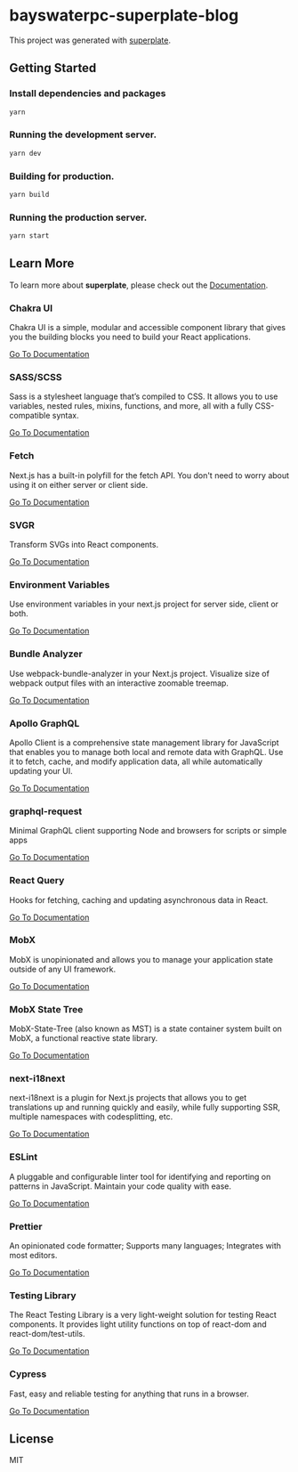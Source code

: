 # bayswaterpc-superplate-blog


This project was generated with [superplate](https://github.com/pankod/superplate).

## Getting Started

### Install dependencies and packages
```bash
yarn
```
### Running the development server.

```bash
yarn dev
```

### Building for production.

```bash
yarn build
```

### Running the production server.

```bash
yarn start
```

## Learn More

To learn more about **superplate**, please check out the [Documentation](https://github.com/pankod/superplate).


### **Chakra UI**

Chakra UI is a simple, modular and accessible component library that gives you the building blocks you need to build your React applications.

[Go To Documentation](https://chakra-ui.com/docs/getting-started)


### **SASS/SCSS**

Sass is a stylesheet language that’s compiled to CSS. It allows you to use variables, nested rules, mixins, functions, and more, all with a fully CSS-compatible syntax.

[Go To Documentation](https://sass-lang.com/documentation)


### **Fetch**

Next.js has a built-in polyfill for the fetch API. You don&#39;t need to worry about using it on either server or client side.

[Go To Documentation](https://developer.mozilla.org/en-US/docs/Web/API/Fetch_API)


### **SVGR**

Transform SVGs into React components.

[Go To Documentation](https://react-svgr.com/docs/getting-started/)


### **Environment Variables**

Use environment variables in your next.js project for server side, client or both.

[Go To Documentation](https://github.com/vercel/next.js/tree/canary/examples/environment-variables)


### **Bundle Analyzer**

Use webpack-bundle-analyzer in your Next.js project. Visualize size of webpack output files with an interactive zoomable treemap.

[Go To Documentation](https://github.com/vercel/next.js/tree/canary/packages/next-bundle-analyzer)


### **Apollo GraphQL**

Apollo Client is a comprehensive state management library for JavaScript that enables you to manage both local and remote data with GraphQL. Use it to fetch, cache, and modify application data, all while automatically updating your UI.

[Go To Documentation](https://www.apollographql.com/docs/react/)


### **graphql-request**

Minimal GraphQL client supporting Node and browsers for scripts or simple apps

[Go To Documentation](https://github.com/prisma-labs/graphql-request)


### **React Query**

Hooks for fetching, caching and updating asynchronous data in React.

[Go To Documentation](https://react-query.tanstack.com/overview)


### **MobX**

MobX is unopinionated and allows you to manage your application state outside of any UI framework.

[Go To Documentation](https://mobx.js.org/README.html)


### **MobX State Tree**

MobX-State-Tree (also known as MST) is a state container system built on MobX, a functional reactive state library.

[Go To Documentation](https://mobx-state-tree.js.org/intro/welcome)


### **next-i18next**

next-i18next is a plugin for Next.js projects that allows you to get translations up and running quickly and easily, while fully supporting SSR, multiple namespaces with codesplitting, etc.

[Go To Documentation](https://github.com/isaachinman/next-i18next)


### **ESLint**

A pluggable and configurable linter tool for identifying and reporting on patterns in JavaScript. Maintain your code quality with ease.

[Go To Documentation](https://eslint.org/docs/user-guide/getting-started)


### **Prettier**

An opinionated code formatter; Supports many languages; Integrates with most editors.

[Go To Documentation](https://prettier.io/docs/en/index.html)


### **Testing Library**

The React Testing Library is a very light-weight solution for testing React components. It provides light utility functions on top of react-dom and react-dom/test-utils.

[Go To Documentation](https://testing-library.com/docs/)


### **Cypress**

Fast, easy and reliable testing for anything that runs in a browser.

[Go To Documentation](https://docs.cypress.io/guides/overview/why-cypress.html)

## License

MIT
